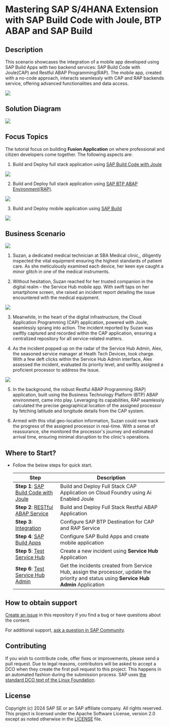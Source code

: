 # Mastering SAP S/4HANA Extension with SAP Build Code with Joule, BTP ABAP and SAP Build

## Description
This scenario showcases the integration of a mobile app developed using SAP Build Apps with two backend services: SAP Build Code with Joule(CAP) and Restful ABAP Programming(RAP). The mobile app, created with a no-code approach, interacts seamlessly with CAP and RAP backends service, offering advanced functionalities and data access.

![](./documentation/images/buildcode.png)

## Solution Diagram

![](./documentation/images/solution-diagram.png)

## Focus Topics 

The tutorial focus on building **Fusion Application** on where professional and citizen developers come together. The following aspects are:

1. Build and Deploy full stack application using [SAP Build Code with Joule](https://www.sap.com/india/products/technology-platform/developer-tools.html)

![](./documentation/images/joule.png)

2. Build and Deploy full stack application using [SAP BTP ABAP Environment(RAP)](https://help.sap.com/docs/abap-cloud/abap-rap/abap-restful-application-programming-model).

![](./documentation/images/rap.png)

3. Build and Deploy mobile application using [SAP Build](https://www.sap.com/products/technology-platform/low-code.html)

![](./documentation/images/build.png)

## Business Scenario

![](./documentation/images/story.png)

1. Suzan, a dedicated medical technician at SBA Medical clinic,, diligently inspected the vital equipment ensuring the highest standards of patient care. As she meticulously examined each device, her keen eye caught a minor glitch in one of the medical instruments.

2. Without hesitation, Suzan reached for her trusted companion in the digital realm – the Service Hub mobile app. With swift taps on her smartphone screen, she raised an incident report detailing the issue encountered with the medical equipment.

![](./documentation/images/servicehub.png)

3. Meanwhile, in the heart of the digital infrastructure, the Cloud Application Programming (CAP) application, powered with Joule, seamlessly sprang into action. The incident reported by Suzan was swiftly captured and recorded within the CAP application, ensuring a centralized repository for all service-related matters.

4. As the incident popped up on the radar of the Service Hub Admin, Alex, the seasoned service manager at Heath Tech Devices, took charge. With a few deft clicks within the Service Hub Admin interface, Alex assessed the incident, evaluated its priority level, and swiftly assigned a proficient processor to address the issue.

![](./documentation/images/servicehubadmin.png)

5. In the background, the robust Restful ABAP Programming (RAP) application, built using the Business Technology Platform (BTP) ABAP environment, came into play. Leveraging its capabilities, RAP seamlessly calculated the precise geographical location of the assigned processor by fetching latitude and longitude details from the CAP system.

6. Armed with this vital geo-location information, Suzan could now track the progress of the assigned processor in real-time. With a sense of reassurance, she monitored the processor's journey and estimated arrival time, ensuring minimal disruption to the clinic's operations.

## Where to Start?

* Follow the below steps for quick start.

    |  **Step**  |  **Description** | 
    | ----------- | ----------- | 
    | **Step 1**: [SAP Build Code with Joule](./documentation/buildcode/Readme.md) | Build and Deploy Full Stack CAP Application on Cloud Foundry using Ai Enabled Joule |
    | **Step 2**: [RESTful ABAP Service](./documentation/rap/README.md) | Build and Deploy Full Stack Restful ABAP Application | 
    | **Step 3**: [Integration](./documentation/integration/README.md)  | Configure SAP BTP Destination for CAP and RAP Service |
    | **Step 4**: [SAP Build Apps](./documentation/buildapps/Readme.md)  | Configure SAP Build Apps and create mobile application |
    | **Step 5**: [Test Service Hub](./documentation/deploy/README.md)| Create a new incident using **Service Hub** Application |
    | **Step 6**: [Test Service Hub Admin](./documentation/deploy/README.md)| Get the incidents created from Service Hub, assign the processor, update the priority and status using **Service Hub Admin** Application |


## How to obtain support
[Create an issue](https://github.com/SAP-samples/btp-s4hana-buildcode-rap-buildapps/issues/new) in this repository if you find a bug or have questions about the content.
 
For additional support, [ask a question in SAP Community](https://answers.sap.com/questions/ask.html).

## Contributing
If you wish to contribute code, offer fixes or improvements, please send a pull request. Due to legal reasons, contributors will be asked to accept a DCO when they create the first pull request to this project. This happens in an automated fashion during the submission process. SAP uses [the standard DCO text of the Linux Foundation](https://developercertificate.org/).

## License
Copyright (c) 2024 SAP SE or an SAP affiliate company. All rights reserved. This project is licensed under the Apache Software License, version 2.0 except as noted otherwise in the [LICENSE](LICENSE) file.
